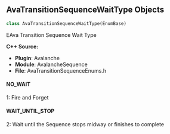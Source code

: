 ## AvaTransitionSequenceWaitType Objects

```python
class AvaTransitionSequenceWaitType(EnumBase)
```

EAva Transition Sequence Wait Type

**C++ Source:**

- **Plugin**: Avalanche
- **Module**: AvalancheSequence
- **File**: AvaTransitionSequenceEnums.h

<a id="unreal.AvaTransitionSequenceWaitType.NO_WAIT"></a>

#### NO_WAIT

1: Fire and Forget

<a id="unreal.AvaTransitionSequenceWaitType.WAIT_UNTIL_STOP"></a>

#### WAIT_UNTIL_STOP

2: Wait until the Sequence stops midway or finishes to complete

<a id="unreal.AvaTransitionSequenceQueryType"></a>